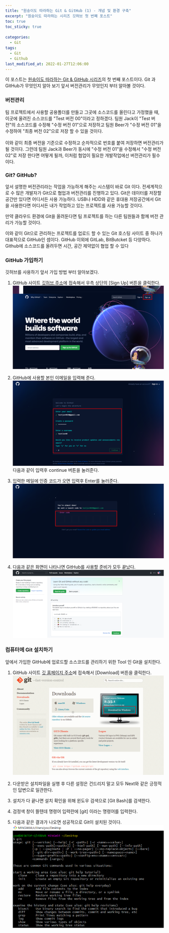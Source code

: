 ```yaml
---
title: "원숭이도 따라하는 Git & GitHub (1) - 개념 및 환경 구축"
excerpt: "원숭이도 따라하는 시리즈 깃허브 첫 번째 포스트"
toc: true
toc_sticky: true

categories:
  - Git
tags:
  - Git
  - Github
last_modified_at: 2022-01-27T12:06:00
---
```


이 포스트는 [원숭이도 따라하는 Git & GitHub 시리즈](/monkey/)의 첫 번째 포스트이다.
Git 과 GitHub가 무엇인지 알아 보기 앞서 버전관리가 무엇인지 부터 알아볼 것이다.

### **버전관리**

팀 프로젝트에서 사용할 공용폴더를 만들고 그곳에 소스코드를 올린다고 가정했을 때,
이곳에 올려진 소스코드를 "Test 버전 00"이라고 정하겠다.
팀원 Jack이 "Test 버전"의 소스코드를 수정해 "수정 버전 01"으로 저장하고 팀원 Beer가 "수정 버전 01"을 수정하여 "최종 버전 02"으로 저장 할 수 있을 것이다. <br><br>
이와 같이 최종 버전을 기준으로 수정하고 순차적으로 번호를 붙여 저장하면 버전관리가 될 것이다. 그런데 팀원 Jack과 Beer가 동시에 "수정 버전 01"을 수정해서 "수정 버전 02"로 저장 한다면 어떻게 될까, 이처럼 협업이 필요한 개발작업에선 버전관리가 필수이다. 

### **Git? GitHub?**
앞서 설명한 버전관리라는 작업을 가능하게 해주는 시스템이 바로 Git 이다. 전세계적으로 수 많은 개발자가 Git으로
협업과 버전관리를 진행하고 있다. Git은 데이터를 저장할 공간만 있다면 어디서든 사용 가능하다. USB나 HDD와 같은
휴대용 저장공간에서 Git을 사용한다면 어디서든 내가 작업하고 있는 프로젝트를 사용 가능할 것이다. 

만약 클라우드 환경에
Git을 올려둔다면 팀 프로젝트를 하는 다른 팀원들과 함께 버전 관리가 가능할 것이다.

이와 같이 Git으로 관리하는 프로젝트를 업로드 할 수 있는 Git 호스팅 사이트 중 하나가 대표적으로 GitHub인 셈이다. 
GitHub 이외에 GitLab, BitButcket 등 다양하다. 
Github에 소스코드를 올려두면 시간, 공간 제약없이 협업 할 수 있다

### **GitHub 가입하기**
깃허브를 사용하기 앞서 가입 방법 부터 알아보겠다.

  1. GitHub 사이트 [깃허브 주소](https://www.GitHub.com/)에 접속해서 우측 상단의 [Sign Up] 버튼을 클릭한다.
  ![git](/assets/images/monkey_1_gitinit_14.png)

  2. GitHub에 사용할 본인 이메일을 입력해 준다.
  ![git](/assets/images/monkey_1_gitinit_15.png)
    다음과 같이 입력후 continue 버튼을 눌러준다.

  3. 입력한 메일에 인증 코드가 오면 입력후 Enter를 눌러준다.
  ![git](/assets/images/monkey_1_gitinit_16.png)

  4. 다음과 같은 화면이 나타나면 GitHub를 사용할 준비가 모두 끝났다.
  ![git](/assets/images/monkey_1_gitinit_17.png)


### **컴퓨터에 Git 설치하기**
앞에서 가입한 GitHub에 업로드할 소스코드를 관리하기 위한 Tool 인 Git을 설치한다.

1. GitHub 사이트 [깃 홈페이지 주소](https://git-scm.com/downloads)에 접속해서 [Download] 버튼을 클릭한다.
![git](/assets/images/monkey_1_gitinit_18.png)

2. 다운받은 설치파일을 실행 후 다른 설정은 건드리지 말고 모두 Next와 같은 긍정적인 답변으로 일관한다.

3. 설치가 다 끝나면 설치 확인을 위해 윈도우 검색으로 [Git Bash]를 검색한다.

4. 검정색 창이 뜰텐데 명령어 입력란에 [git] 이라는 명령어를 입력한다.

5. 다음과 같은 결과가 나오면 성공적으로 Git이 설치된 것이다.
![git](/assets/images/monkey_1_gitinit_19.png)

